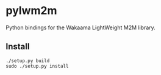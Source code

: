 
pylwm2m
=======

Python bindings for the Wakaama LightWeight M2M library.

Install
-------

    ./setup.py build
    sudo ./setup.py install

